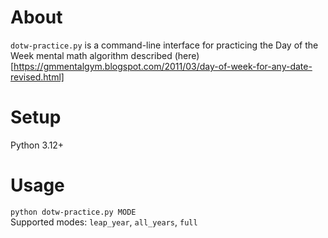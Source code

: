 # About

`dotw-practice.py` is a command-line interface for practicing the Day of the Week mental math algorithm described (here)[https://gmmentalgym.blogspot.com/2011/03/day-of-week-for-any-date-revised.html]

# Setup

Python 3.12+

# Usage

`python dotw-practice.py MODE`  
Supported modes: `leap_year`, `all_years`, `full`

